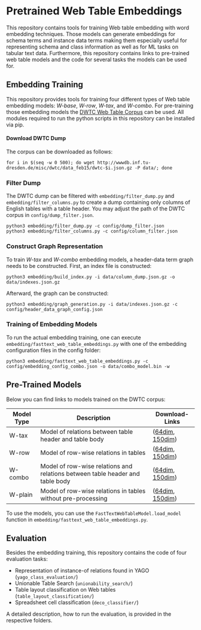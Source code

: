 # Pretrained Web Table Embeddings

This repository contains tools for training Web table embedding with word embedding techniques.
Those models can generate embeddings for schema terms and instance data terms making them especially useful for representing schema and class information as well as for ML tasks on tabular text data.
Furthermore, this repository contains links to pre-trained web table models and the code for several tasks the models can be used for.

## Embedding Training

This repository provides tools for training four different types of Web table embedding models: *W-base*, *W-row*, *W-tax*, and *W-combo*.
For pre-training those embedding models the [DWTC Web Table Corpus](https://wwwdb.inf.tu-dresden.de/misc/dwtc/]) can be used.
All modules required to run the python scripts in this repository can be installed via pip.

#### Download DWTC Dump

The corpus can be downloaded as follows:
```
for i in $(seq -w 0 500); do wget http://wwwdb.inf.tu-dresden.de/misc/dwtc/data_feb15/dwtc-$i.json.gz -P data/; done
```

### Filter Dump

The DWTC dump can be filtered with `embedding/filter_dump.py` and `embedding/filter_columns.py` to create a dump containing only columns of English tables with a table header.
You may adjust the path of the DWTC corpus in `config/dump_filter.json`.

```
python3 embedding/filter_dump.py -c config/dump_filter.json
python3 embedding/filter_columns.py -c config/column_filter.json
```


### Construct Graph Representation

To train *W-tax* and *W-combo* embedding models, a header-data term graph needs to be constructed.
First, an index file is constructed:

```
python3 embedding/build_index.py -i data/column_dump.json.gz -o data/indexes.json.gz
```

Afterward, the graph can be constructed:

```
python3 embedding/graph_generation.py -i data/indexes.json.gz -c config/header_data_graph_config.json
```

### Training of Embedding Models

To run the actual embedding training, one can execute `embedding/fasttext_web_table_embeddings.py` with one of the embedding configuration files in the config folder:

```
python3 embedding/fasttext_web_table_embeddings.py -c config/embedding_config_combo.json -o data/combo_model.bin -w
```


## Pre-Trained Models

Below you can find links to models trained on the DWTC corpus:

| Model Type | Description | Download-Links |
| ---------- | ----------- | -------------- |
| W-tax      | Model of relations between table header and table body | ([64dim](https://wwwdb.inf.tu-dresden.de/misc/web-table-embeddings/web_table_embeddings_tax64.bin.gz), [150dim](https://wwwdb.inf.tu-dresden.de/misc/web-table-embeddings/web_table_embeddings_tax150.bin.gz))
| W-row      | Model of row-wise relations in tables | ([64dim](https://wwwdb.inf.tu-dresden.de/misc/web-table-embeddings/web_table_embeddings_row64.bin.gz), [150dim](https://wwwdb.inf.tu-dresden.de/misc/web-table-embeddings/web_table_embeddings_row150.bin.gz))
| W-combo      | Model of row-wise relations and relations between table header and table body | ([64dim](https://wwwdb.inf.tu-dresden.de/misc/web-table-embeddings/web_table_embeddings_combo64.bin.gz), [150dim](https://wwwdb.inf.tu-dresden.de/misc/web-table-embeddings/web_table_embeddings_combo150.bin.gz))
| W-plain      | Model of row-wise relations in tables without pre-processing | ([64dim](https://wwwdb.inf.tu-dresden.de/misc/web-table-embeddings/web_table_embeddings_plain64.bin.gz), [150dim](https://wwwdb.inf.tu-dresden.de/misc/web-table-embeddings/web_table_embeddings_plain150.bin.gz))

To use the models, you can use the `FastTextWebTableModel.load_model` function in `embedding/fasttext_web_table_embeddings.py`.

## Evaluation

Besides the embedding training, this repository contains the code of four evaluation tasks:

* Representation of instance-of relations found in YAGO (`yago_class_evaluation/`)
* Unionable Table Search (`unionability_search/`)
* Table layout classification on Web tables (`table_layout_classification/`)
* Spreadsheet cell classification (`deco_classifier/`)

A detailed description, how to run the evaluation, is provided in the respective folders.
